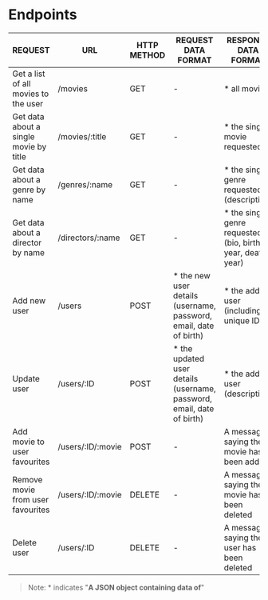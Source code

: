 # Endpoints

| REQUEST                                | URL               | HTTP METHOD | REQUEST DATA FORMAT                                                   | RESPONSE DATA FORMAT                                       |
| -------------------------------------- | ----------------- | ----------- | --------------------------------------------------------------------- | ---------------------------------------------------------- |
| Get a list of all movies to the user   | /movies           | GET         | -                                                                     | * all movies                                               |
| Get data about a single movie by title | /movies/:title    | GET         | -                                                                     | * the single movie requested                               |
| Get data about a genre by name         | /genres/:name     | GET         | -                                                                     | * the single genre requested (description)                 |
| Get data about a director by name      | /directors/:name  | GET         | -                                                                     | * the single genre requested (bio, birth year, death year) |
| Add new user                           | /users            | POST        | * the new user details (username, password, email, date of birth)     | * the added user (including unique ID)                     |
| Update user                            | /users/:ID        | POST        | * the updated user details (username, password, email, date of birth) | * the added user (description)                             |
| Add movie to user favourites           | /users/:ID/:movie | POST        | -                                                                     | A message saying the movie has been added                  |
| Remove movie from user favourites      | /users/:ID/:movie | DELETE      | -                                                                     | A message saying the movie has been deleted                |
| Delete user                            | /users/:ID        | DELETE      | -                                                                     | A message saying the user has been deleted                 |

> Note: * indicates "**A JSON object containing data of**"